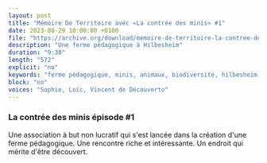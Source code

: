 ```yaml
---
layout: post
title: "Mémoire De Territoire avec «La contrée des minis» #1"
date: 2023-08-29 10:00:00 +0100
file: "https://archive.org/download/memoire-de-territoire-la-contree-des-minis-episode-1/Me%CC%81moire%20De%20Territoire%20-%20La%20contre%CC%81e%20des%20minis%20e%CC%81pisode%201%20%28320%20kbps%29.mp3"
description: "Une ferme pédagogique à Hilbesheim"
duration: "9:38" 
length: "572"
explicit: "no" 
keywords: "ferme pédagogique, minis, animaux, biodiversité, hilbesheim, découverto"
block: "no" 
voices: "Sophie, Loïc, Vincent de Découverto"
---
```

### La contrée des minis épisode #1

Une association à but non lucratif qui s'est lancée dans la création d'une ferme pédagogique. 
Une rencontre riche et intéressante. Un endroit qui mérite d'être découvert.
